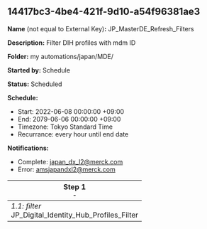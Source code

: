 ## 14417bc3-4be4-421f-9d10-a54f96381ae3

**Name** (not equal to External Key)**:** JP_MasterDE_Refresh_Filters

**Description:** Filter DIH profiles with mdm ID

**Folder:** my automations/japan/MDE/

**Started by:** Schedule

**Status:** Scheduled

**Schedule:**

* Start: 2022-06-08 00:00:00 +09:00
* End: 2079-06-06 00:00:00 +09:00
* Timezone: Tokyo Standard Time
* Recurrance: every hour until end date

**Notifications:**

* Complete: japan_dx_l2@merck.com
* Error: amsjapandxl2@merck.com

| Step 1<br>_<small>-</small>_ |
| --- |
| _1.1: filter_<br>JP_Digital_Identity_Hub_Profiles_Filter |
